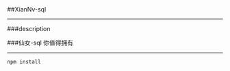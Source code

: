 ﻿﻿﻿#﻿﻿﻿﻿﻿#XianNv-sql---###description###仙女-sql 你值得拥有---```npm install```